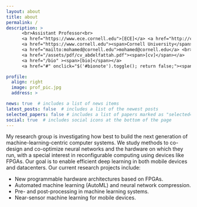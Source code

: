 ```yaml
---
layout: about
title: about
permalink: /
description: > 
      <br>Assistant Professor<br>
      <a href="https://www.ece.cornell.edu">[ECE]</a> <a href="http://csl.cornell.edu">[CSL]</a> <a href="https://www.tech.cornell.edu">[CTECH]</a> <br> 
      <a href="https://www.cornell.edu"><span>Cornell University</span></a> <br>
      <a href="mailto:mohamed@cornell.edu">mohamed@cornell.edu</a> <br> 
      <a href="/assets/pdf/cv_abdelfattah.pdf"><span>[cv]</span></a> 
      <a href="/bio" ><span>[bio]</span></a>
      <a href="#" onclick="$('#bionote').toggle(); return false;"><span>[office]</span></a> <br>

profile:
  align: right
  image: prof_pic.jpg
  address: >

news: true  # includes a list of news items
latest_posts: false  # includes a list of the newest posts
selected_papers: false # includes a list of papers marked as "selected={true}"
social: true  # includes social icons at the bottom of the page
---
```


<div id="bionote" style="display: none;" class="alert alert-success">
  <button type="button" class="close" data-dismiss="alert" aria-label="Close" onclick="$('#bionote').toggle(); return false;">
	<span aria-hidden="true">×</span>
	</button>
  <table>
      <tr>
        <td style="padding:0px 40px 0px 20px;text-align:left">
        <h5>My Office:</h5>
        <p>
            Bloomberg Center 257 <br>
            Cornell Tech <br>
            2 West Loop Road <br>
            New York, NY 10044 <br>
        </p>
        </td>
        <td>
            <iframe width='500px' height='200px' id='mapcanvas' src='https://maps.google.com/maps?q=bloomberg%20building%20cornell%20tech&amp;t=&amp;z=14&amp;ie=UTF8&amp;iwloc=&amp;output=embed' frameborder='0' scrolling='no' marginheight='0' marginwidth='0'><div class="zxos8_gm"><a rel="bookmark"  href="https://downloadyou.tube/youtube-videos/">youtube downloader</a></div><div style='overflow:hidden;'><div id='gmap_canvas' style='height:200px;width:500px;'></div></div><div><small>Powered by <a href="https://www.embedgooglemap.co.uk">Embed Google Map</a></small></div></iframe>
        </td>
      </tr>
  </table>

</div>


My research group is investigating how best to build the next generation of machine-learning-centric computer systems.
We study methods to co-design and co-optimize neural networks and the hardware on which they run, with a special interest in reconfigurable computing using devices like FPGAs.
Our goal is to enable efficient deep learning in both mobile devices and datacenters.
Our current research projects include:
- New programmable hardware architectures based on FPGAs.
- Automated machine learning (AutoML) and neural network compression.
- Pre- and post-processing in machine learning systems.
- Near-sensor machine learning for mobile devices.
